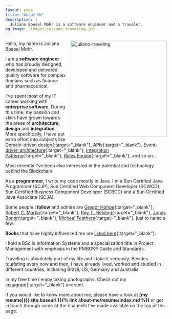 ```yaml
---
layout: page
title: "About Me"
description: |
  Juliano Boesel Mohr is a software engineer and a traveler.
og_image: /images/juliano-traveling.jpg
---
```


<img src="{{ layout.cdn }}/images/juliano-traveling.jpg" alt="juliano-traveling" style="width: 300px; float: right; margin-left: 1em; margin-bottom: 1em;" />

Hello, my name is Juliano Boesel Mohr.

I am a **software engineer** who has proudly designed, developed and delivered quality software for complex domains such as finance and pharmaceutical.

I've spent most of my IT career working with **enterprise software**. During this time, my passion and skills have grown towards the areas of **architecture**, **design** and **integration**. More specifically, I have put extra effort into subjects like [Domain-driven design](https://en.wikipedia.org/wiki/Domain-driven_design){:target="_blank"}, [APIs](http://history.apievangelist.com){:target="_blank"}, [Event-driven architecture](https://en.wikipedia.org/wiki/Event-driven_architecture){:target="_blank"}, [Integration Patterns](http://www.enterpriseintegrationpatterns.com/patterns/messaging){:target="_blank"}, [Rules Engine](https://martinfowler.com/bliki/RulesEngine.html){:target="_blank"}, and so on...

Most recently I've been also interested in the potential and technology behind the Blockchain.

As a **programmer**, I write my code mostly in Java. I'm a Sun Certified Java Programmer (SCJP), Sun Certified Web Component Developer (SCWCD), Sun Certified Business Component Developer (SCBCD) and a Sun Certified Java Associate (SCJA).

Some people **I follow** and admire are [Gregor Hohpe](http://www.enterpriseintegrationpatterns.com/gregor.html){:target="_blank"}, [Robert C. Martin](http://blog.cleancoder.com){:target="_blank"}, [Roy T. Fielding](http://roy.gbiv.com){:target="_blank"}, [Jonas Bonér](http://jonasboner.com){:target="_blank"}, [Michael Feathers](https://michaelfeathers.silvrback.com){:target="_blank"}, just to name a few.

**Books** that have highly influenced me are [listed here](http://a.co/3mjBzXy){:target="_blank"}.

I hold a BSc in Information Systems and a specialization title in Project Management with emphasis in the PMBOK® Guide and Standards.

Traveling is absolutely part of my life and I take it seriously. Besides touristing every now and then, I have already lived, worked and studied in different countries, including Brazil, US, Germany and Australia.

In my free time I enjoy taking photographs. Check out my [instagram](https://www.instagram.com/julianomohr){:target="_blank"} account.

If you would like to know more about me, please have a look at **[my resume]({{ site.baseurl }}{% link about-me/resume/index.md %})** or get in touch through some of the channels I've made available on the top of this page.
